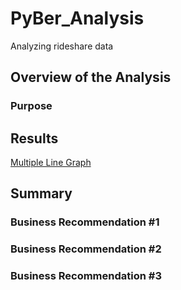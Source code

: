 # PyBer_Analysis
Analyzing rideshare data 

## Overview of the Analysis

### Purpose

## Results

[Multiple Line Graph](analysis/PyBer_fare_summary.png)

## Summary

### Business Recommendation #1

### Business Recommendation #2

### Business Recommendation #3
